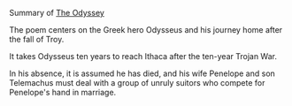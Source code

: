 Summary of [The Odyssey](odyssey)

The poem centers on the Greek hero Odysseus and his journey home after the fall of Troy.

It takes Odysseus ten years to reach Ithaca after the ten-year Trojan War.

In his absence, it is assumed he has died, and his wife Penelope and son Telemachus must deal with a group of unruly suitors who compete for Penelope's hand in marriage.

